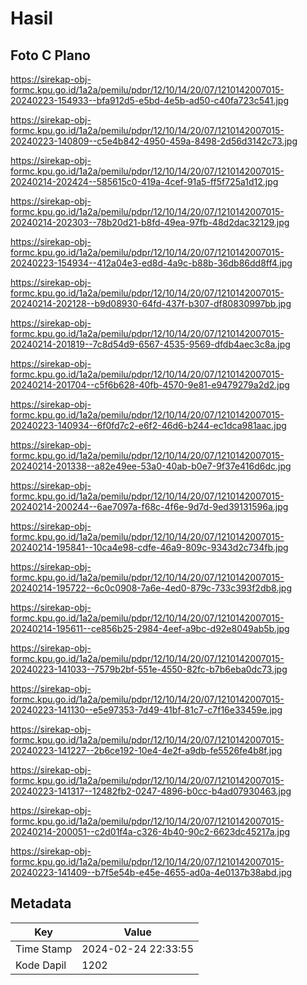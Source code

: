 # Hasil

## Foto C Plano

https://sirekap-obj-formc.kpu.go.id/1a2a/pemilu/pdpr/12/10/14/20/07/1210142007015-20240223-154933--bfa912d5-e5bd-4e5b-ad50-c40fa723c541.jpg

https://sirekap-obj-formc.kpu.go.id/1a2a/pemilu/pdpr/12/10/14/20/07/1210142007015-20240223-140809--c5e4b842-4950-459a-8498-2d56d3142c73.jpg

https://sirekap-obj-formc.kpu.go.id/1a2a/pemilu/pdpr/12/10/14/20/07/1210142007015-20240214-202424--585615c0-419a-4cef-91a5-ff5f725a1d12.jpg

https://sirekap-obj-formc.kpu.go.id/1a2a/pemilu/pdpr/12/10/14/20/07/1210142007015-20240214-202303--78b20d21-b8fd-49ea-97fb-48d2dac32129.jpg

https://sirekap-obj-formc.kpu.go.id/1a2a/pemilu/pdpr/12/10/14/20/07/1210142007015-20240223-154934--412a04e3-ed8d-4a9c-b88b-36db86dd8ff4.jpg

https://sirekap-obj-formc.kpu.go.id/1a2a/pemilu/pdpr/12/10/14/20/07/1210142007015-20240214-202128--b9d08930-64fd-437f-b307-df80830997bb.jpg

https://sirekap-obj-formc.kpu.go.id/1a2a/pemilu/pdpr/12/10/14/20/07/1210142007015-20240214-201819--7c8d54d9-6567-4535-9569-dfdb4aec3c8a.jpg

https://sirekap-obj-formc.kpu.go.id/1a2a/pemilu/pdpr/12/10/14/20/07/1210142007015-20240214-201704--c5f6b628-40fb-4570-9e81-e9479279a2d2.jpg

https://sirekap-obj-formc.kpu.go.id/1a2a/pemilu/pdpr/12/10/14/20/07/1210142007015-20240223-140934--6f0fd7c2-e6f2-46d6-b244-ec1dca981aac.jpg

https://sirekap-obj-formc.kpu.go.id/1a2a/pemilu/pdpr/12/10/14/20/07/1210142007015-20240214-201338--a82e49ee-53a0-40ab-b0e7-9f37e416d6dc.jpg

https://sirekap-obj-formc.kpu.go.id/1a2a/pemilu/pdpr/12/10/14/20/07/1210142007015-20240214-200244--6ae7097a-f68c-4f6e-9d7d-9ed39131596a.jpg

https://sirekap-obj-formc.kpu.go.id/1a2a/pemilu/pdpr/12/10/14/20/07/1210142007015-20240214-195841--10ca4e98-cdfe-46a9-809c-9343d2c734fb.jpg

https://sirekap-obj-formc.kpu.go.id/1a2a/pemilu/pdpr/12/10/14/20/07/1210142007015-20240214-195722--6c0c0908-7a6e-4ed0-879c-733c393f2db8.jpg

https://sirekap-obj-formc.kpu.go.id/1a2a/pemilu/pdpr/12/10/14/20/07/1210142007015-20240214-195611--ce856b25-2984-4eef-a9bc-d92e8049ab5b.jpg

https://sirekap-obj-formc.kpu.go.id/1a2a/pemilu/pdpr/12/10/14/20/07/1210142007015-20240223-141033--7579b2bf-551e-4550-82fc-b7b6eba0dc73.jpg

https://sirekap-obj-formc.kpu.go.id/1a2a/pemilu/pdpr/12/10/14/20/07/1210142007015-20240223-141130--e5e97353-7d49-41bf-81c7-c7f16e33459e.jpg

https://sirekap-obj-formc.kpu.go.id/1a2a/pemilu/pdpr/12/10/14/20/07/1210142007015-20240223-141227--2b6ce192-10e4-4e2f-a9db-fe5526fe4b8f.jpg

https://sirekap-obj-formc.kpu.go.id/1a2a/pemilu/pdpr/12/10/14/20/07/1210142007015-20240223-141317--12482fb2-0247-4896-b0cc-b4ad07930463.jpg

https://sirekap-obj-formc.kpu.go.id/1a2a/pemilu/pdpr/12/10/14/20/07/1210142007015-20240214-200051--c2d01f4a-c326-4b40-90c2-6623dc45217a.jpg

https://sirekap-obj-formc.kpu.go.id/1a2a/pemilu/pdpr/12/10/14/20/07/1210142007015-20240223-141409--b7f5e54b-e45e-4655-ad0a-4e0137b38abd.jpg


## Metadata

| Key        | Value               |
| ---------- | ------------------- |
| Time Stamp | 2024-02-24 22:33:55 |
| Kode Dapil | 1202                |



